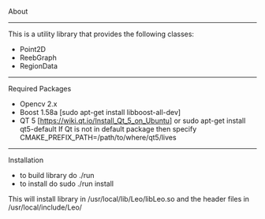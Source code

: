 About
______

This is a utility library that provides the following classes:
- Point2D
- ReebGraph
- RegionData
______
Required Packages

- Opencv 2.x 
- Boost 1.58a [sudo apt-get install libboost-all-dev]
- QT 5 [https://wiki.qt.io/Install_Qt_5_on_Ubuntu] or sudo apt-get install qt5-default
 If Qt is not in default package then specify CMAKE_PREFIX_PATH=/path/to/where/qt5/lives
______
Installation

- to build library do ./run
- to install do sudo ./run install

This will install library in /usr/local/lib/Leo/libLeo.so
and the header files in /usr/local/include/Leo/


